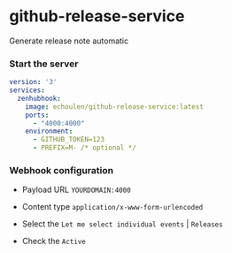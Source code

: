 # github-release-service

Generate release note automatic

### Start the server
```yml
version: '3'
services:
  zenhubhook:
    image: echoulen/github-release-service:latest
    ports:
      - "4000:4000"
    environment:
      - GITHUB_TOKEN=123
      - PREFIX=M- /* optional */
```

### Webhook configuration

- Payload URL
`YOURDOMAIN:4000`

- Content type `application/x-www-form-urlencoded`

- Select the `Let me select individual events` | `Releases`

- Check the `Active`

